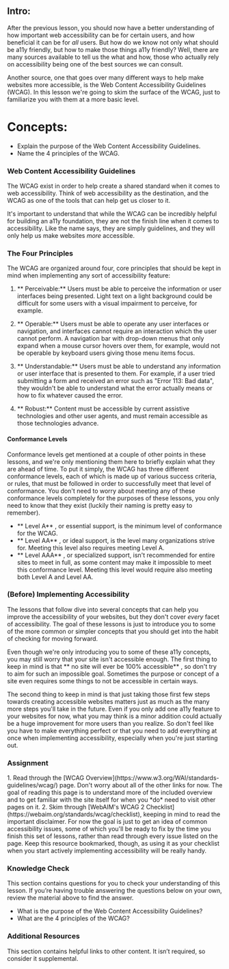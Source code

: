 ## Intro:


After the previous lesson, you should now have a better understanding of how important web accessibility can be for certain users, and how beneficial it can be for *all* users. But how do we know not only what should be a11y friendly, but how to make those things a11y friendly? Well, there are many sources available to tell us the what and how, those who actually rely on accessibility being one of the best sources we can consult.

Another source, one that goes over many different ways to help make websites more accessible, is the Web Content Accessibility Guidelines (WCAG). In this lesson we're going to skim the surface of the WCAG, just to familiarize you with them at a more basic level.

# Concepts:


* Explain the purpose of the Web Content Accessibility Guidelines.
* Name the 4 principles of the WCAG.

### Web Content Accessibility Guidelines
The WCAG exist in order to help create a shared standard when it comes to web accessibility. Think of web accessibility as the destination, and the WCAG as one of the tools that can help get us closer to it. 

It's important to understand that while the WCAG can be incredibly helpful for building an a11y foundation, they are not the finish line when it comes to accessibility. Like the name says, they are simply guidelines, and they will only help us make websites *more* accessible.

### The Four Principles

The WCAG are organized around four, core principles that should be kept in mind when implementing any sort of accessibility feature:

1. ** Perceivable:**  Users must be able to perceive the information or user interfaces being presented. Light text on a light background could be difficult for some users with a visual impairment to perceive, for example.

2. ** Operable:**  Users must be able to operate any user interfaces or navigation, and interfaces cannot require an interaction which the user cannot perform. A navigation bar with drop-down menus that only expand when a mouse cursor hovers over them, for example, would not be operable by keyboard users giving those menu items focus.

3. ** Understandable:**  Users must be able to understand any information or user interface that is presented to them. For example, if a user tried submitting a form and received an error such as "Error 113: Bad data", they wouldn't be able to understand what the error actually means or how to fix whatever caused the error.

4. ** Robust:**  Content must be accessible by current assistive technologies and other user agents, and must remain accessible as those technologies advance.

#### Conformance Levels

Conformance levels get mentioned at a couple of other points in these lessons, and we're only mentioning them here to briefly explain what they are ahead of time. To put it simply, the WCAG has three different conformance levels, each of which is made up of various success criteria, or rules, that must be followed in order to successfully meet that level of conformance. You don't need to worry about meeting any of these conformance levels completely for the purposes of these lessons, you only need to know that they exist (luckily their naming is pretty easy to remember).

* ** Level A** , or essential support, is the minimum level of conformance for the WCAG.
* ** Level AA** , or ideal support, is the level many organizations strive for. Meeting this level also requires meeting Level A.
* ** Level AAA** , or specialized support, isn't recommended for entire sites to meet in full, as some content may make it impossible to meet this conformance level. Meeting this level would require also meeting both Level A and Level AA.

### (Before) Implementing Accessibility

The lessons that follow dive into several concepts that can help you improve the accessibility of your websites, but they don't cover *every* facet of accessibility. The goal of these lessons is just to introduce you to some of the more common or simpler concepts that you should get into the habit of checking for moving forward.

Even though we're only introducing you to some of these a11y concepts, you may still worry that your site isn't accessible enough. The first thing to keep in mind is that ** no site will ever be 100% accessible** , so don't try to aim for such an impossible goal. Sometimes the purpose or concept of a site even requires some things to not be accessible in certain ways.

The second thing to keep in mind is that just taking those first few steps towards creating accessible websites matters just as much as the many more steps you'll take in the future. Even if you only add one a11y feature to your websites for now, what you may think is a minor addition could actually be a huge improvement for more users than you realize. So don't feel like you have to make everything perfect or that you need to add everything at once when implementing accessibility, especially when you're just starting out.

### Assignment

<div class="lesson-content__panel" markdown="1">
1. Read through the [WCAG Overview](https://www.w3.org/WAI/standards-guidelines/wcag/) page. Don't worry about all of the other links for now. The goal of reading this page is to understand more of the included overview and to get familiar with the site itself for when you *do* need to visit other pages on it.
2. Skim through [WebAIM's WCAG 2 Checklist](https://webaim.org/standards/wcag/checklist), keeping in mind to read the important disclaimer. For now the goal is just to get an idea of common accessibility issues, some of which you'll be ready to fix by the time you finish this set of lessons, rather than read through every issue listed on the page. Keep this resource bookmarked, though, as using it as your checklist when you start actively implementing accessibility will be really handy.
</div>

### Knowledge Check
This section contains questions for you to check your understanding of this lesson. If you’re having trouble answering the questions below on your own, review the material above to find the answer.

* What is the purpose of the Web Content Accessibility Guidelines?
* What are the 4 principles of the WCAG?

### Additional Resources

This section contains helpful links to other content. It isn’t required, so consider it supplemental.
